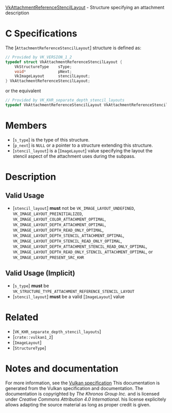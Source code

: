 [VkAttachmentReferenceStencilLayout](https://www.khronos.org/registry/vulkan/specs/1.3-extensions/man/html/VkAttachmentReferenceStencilLayout.html) - Structure specifying an attachment description

# C Specifications
The [`AttachmentReferenceStencilLayout`] structure is defined as:
```c
// Provided by VK_VERSION_1_2
typedef struct VkAttachmentReferenceStencilLayout {
    VkStructureType    sType;
    void*              pNext;
    VkImageLayout      stencilLayout;
} VkAttachmentReferenceStencilLayout;
```
or the equivalent
```c
// Provided by VK_KHR_separate_depth_stencil_layouts
typedef VkAttachmentReferenceStencilLayout VkAttachmentReferenceStencilLayoutKHR;
```

# Members
- [`s_type`] is the type of this structure.
- [`p_next`] is `NULL` or a pointer to a structure extending this structure.
- [`stencil_layout`] is a [`ImageLayout`] value specifying the layout the stencil aspect of the attachment uses during the subpass.

# Description
## Valid Usage
-  [`stencil_layout`] **must**  not be `VK_IMAGE_LAYOUT_UNDEFINED`, `VK_IMAGE_LAYOUT_PREINITIALIZED`, `VK_IMAGE_LAYOUT_COLOR_ATTACHMENT_OPTIMAL`, `VK_IMAGE_LAYOUT_DEPTH_ATTACHMENT_OPTIMAL`, `VK_IMAGE_LAYOUT_DEPTH_READ_ONLY_OPTIMAL`, `VK_IMAGE_LAYOUT_DEPTH_STENCIL_ATTACHMENT_OPTIMAL`, `VK_IMAGE_LAYOUT_DEPTH_STENCIL_READ_ONLY_OPTIMAL`, `VK_IMAGE_LAYOUT_DEPTH_ATTACHMENT_STENCIL_READ_ONLY_OPTIMAL`, `VK_IMAGE_LAYOUT_DEPTH_READ_ONLY_STENCIL_ATTACHMENT_OPTIMAL`, or `VK_IMAGE_LAYOUT_PRESENT_SRC_KHR`

## Valid Usage (Implicit)
-  [`s_type`] **must**  be `VK_STRUCTURE_TYPE_ATTACHMENT_REFERENCE_STENCIL_LAYOUT`
-  [`stencil_layout`] **must**  be a valid [`ImageLayout`] value

# Related
- [`VK_KHR_separate_depth_stencil_layouts`]
- [`crate::vulkan1_2`]
- [`ImageLayout`]
- [`StructureType`]

# Notes and documentation
For more information, see the [Vulkan specification](https://www.khronos.org/registry/vulkan/specs/1.3-extensions/html/vkspec.html)
This documentation is generated from the Vulkan specification and documentation.
The documentation is copyrighted by *The Khronos Group Inc.* and is licensed under *Creative Commons Attribution 4.0 International*.
his license explicitely allows adapting the source material as long as proper credit is given.
        